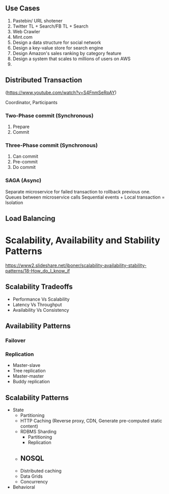 ## Use Cases
1. Pastebin/ URL shotener
2. Twitter TL + Search/FB TL + Search
3. Web Crawler
4. Mint.com
5. Design a data structure for social network
6. Design a key-value store for search engine
7. Design Amazon's sales ranking by category feature
8. Design a system that scales to millions of users on AWS
9. 
## Distributed Transaction
(https://www.youtube.com/watch?v=S4FnmSeRpAY)  

Coordinator, Participants
### Two-Phase commit (Synchronous)
1. Prepare  
2. Commit  

### Three-Phase commit (Synchronous)
1. Can commit
2. Pre-commit
3. Do commit

### SAGA  (Async)
Separate microservice for failed transaction to rollback previous one.
Queues between microservice calls
Sequential events + Local transaction = Isolation

## Load Balancing

# Scalability, Availability and Stability Patterns
https://www2.slideshare.net/jboner/scalability-availability-stability-patterns/18-How_do_I_know_if

## Scalability Tradeoffs
 - Performance Vs Scalability
 - Latency Vs Throughput
 - Availability Vs Consistency

## Availability Patterns
### Failover
### Replication
 - Master-slave
 - Tree replication
 - Master-master
 - Buddy replication

## Scalability Patterns
 - State
	 - Partitioning
	 - HTTP Caching
		 (Reverse proxy, CDN, Generate pre-computed static content) 
	 - RDBMS Sharding	
		 - Partitioning
		 - Replication
	 - NOSQL
		 - 
	 - Distributed caching
	 - Data Grids
	 - Concurrency
 - Behavioral
 

<!--stackedit_data:
eyJoaXN0b3J5IjpbMTQ2MDM2NDA1LC05Nzk5MDUzMzQsMTgxMD
czMjA2NiwtMTY1NTI2NTY4LC0xNjE3MTYzNDgwLC02MzUwMzIy
OTMsMTI5MzYwMzI1MCwxMjQyNTQ2MTgyLDE0MzI3NDQ3MTMsLT
E5Njg3ODU4ODMsLTE0NzMzODg0NzgsMTY0ODQzMjU1OSwtMTI3
NDc2NzAwLC05MzIwMDc1MiwtOTgyMDI3Nzk2XX0=
-->